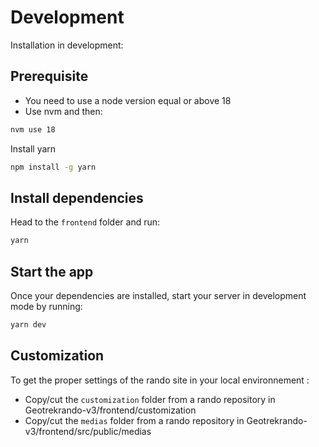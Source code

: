 # Development

Installation in development:

## Prerequisite

- You need to use a node version equal or above 18
- Use nvm and then:

```bash
nvm use 18
```

Install yarn

```bash
npm install -g yarn
```

## Install dependencies

Head to the `frontend` folder and run:

```bash
yarn
```

## Start the app

Once your dependencies are installed, start your server in development mode by running:

```bash
yarn dev
```

## Customization

To get the proper settings of the rando site in your local environnement :

- Copy/cut the `customization` folder from a rando repository in Geotrekrando-v3/frontend/customization
- Copy/cut the `medias` folder from a rando repository in Geotrekrando-v3/frontend/src/public/medias

